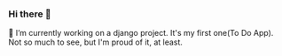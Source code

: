 ### Hi there 👋

 🔭 I’m currently working on a django project. It's my first one(To Do App).
 Not so much to see, but I'm proud of it, at least.
